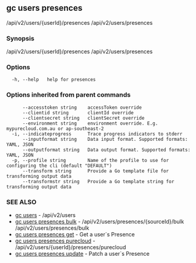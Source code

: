 ## gc users presences

/api/v2/users/{userId}/presences /api/v2/users/presences

### Synopsis

/api/v2/users/{userId}/presences /api/v2/users/presences

### Options

```
  -h, --help   help for presences
```

### Options inherited from parent commands

```
      --accesstoken string    accessToken override
      --clientid string       clientId override
      --clientsecret string   clientSecret override
      --environment string    environment override. E.g. mypurecloud.com.au or ap-southeast-2
  -i, --indicateprogress      Trace progress indicators to stderr
      --inputformat string    Data input format. Supported formats: YAML, JSON
      --outputformat string   Data output format. Supported formats: YAML, JSON
  -p, --profile string        Name of the profile to use for configuring the cli (default "DEFAULT")
      --transform string      Provide a Go template file for transforming output data
      --transformstr string   Provide a Go template string for transforming output data
```

### SEE ALSO

* [gc users](gc_users.html)	 - /api/v2/users
* [gc users presences bulk](gc_users_presences_bulk.html)	 - /api/v2/users/presences/{sourceId}/bulk /api/v2/users/presences/bulk
* [gc users presences get](gc_users_presences_get.html)	 - Get a user`s Presence
* [gc users presences purecloud](gc_users_presences_purecloud.html)	 - /api/v2/users/{userId}/presences/purecloud
* [gc users presences update](gc_users_presences_update.html)	 - Patch a user`s Presence


